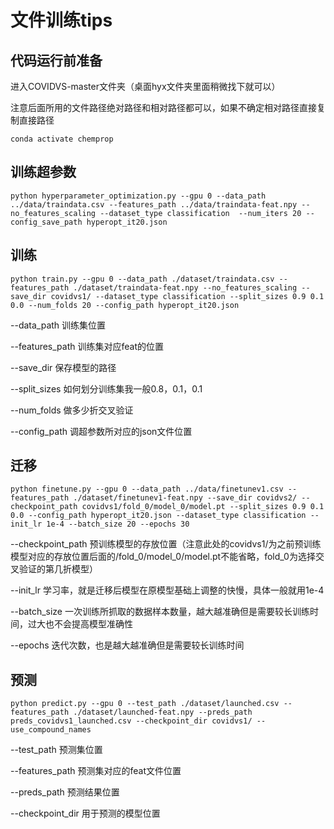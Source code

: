 # 文件训练tips

## 代码运行前准备

进入COVIDVS-master文件夹（桌面hyx文件夹里面稍微找下就可以）

注意后面所用的文件路径绝对路径和相对路径都可以，如果不确定相对路径直接复制直接路径

```
conda activate chemprop
```

## 训练超参数

```
python hyperparameter_optimization.py --gpu 0 --data_path ../data/traindata.csv --features_path ../data/traindata-feat.npy --no_features_scaling --dataset_type classification  --num_iters 20 --config_save_path hyperopt_it20.json 
```

## 训练

```
python train.py --gpu 0 --data_path ./dataset/traindata.csv --features_path ./dataset/traindata-feat.npy --no_features_scaling --save_dir covidvs1/ --dataset_type classification --split_sizes 0.9 0.1 0.0 --num_folds 20 --config_path hyperopt_it20.json 
```

--data_path 训练集位置

--features_path 训练集对应feat的位置

 --save_dir 保存模型的路径

--split_sizes 如何划分训练集我一般0.8，0.1，0.1

--num_folds 做多少折交叉验证

--config_path 调超参数所对应的json文件位置

## 迁移

```
python finetune.py --gpu 0 --data_path ../data/finetunev1.csv --features_path ./dataset/finetunev1-feat.npy --save_dir covidvs2/ --checkpoint_path covidvs1/fold_0/model_0/model.pt --split_sizes 0.9 0.1 0.0 --config_path hyperopt_it20.json --dataset_type classification --init_lr 1e-4 --batch_size 20 --epochs 30
```

--checkpoint_path 预训练模型的存放位置（注意此处的covidvs1/为之前预训练模型对应的存放位置后面的/fold_0/model_0/model.pt不能省略，fold_0为选择交叉验证的第几折模型）

--init_lr 学习率，就是迁移后模型在原模型基础上调整的快慢，具体一般就用1e-4

--batch_size 一次训练所抓取的数据样本数量，越大越准确但是需要较长训练时间，过大也不会提高模型准确性

--epochs 迭代次数，也是越大越准确但是需要较长训练时间

## 预测

```
python predict.py --gpu 0 --test_path ./dataset/launched.csv --features_path ./dataset/launched-feat.npy --preds_path preds_covidvs1_launched.csv --checkpoint_dir covidvs1/ --use_compound_names
```

--test_path 预测集位置

--features_path 预测集对应的feat文件位置

--preds_path 预测结果位置

--checkpoint_dir  用于预测的模型位置